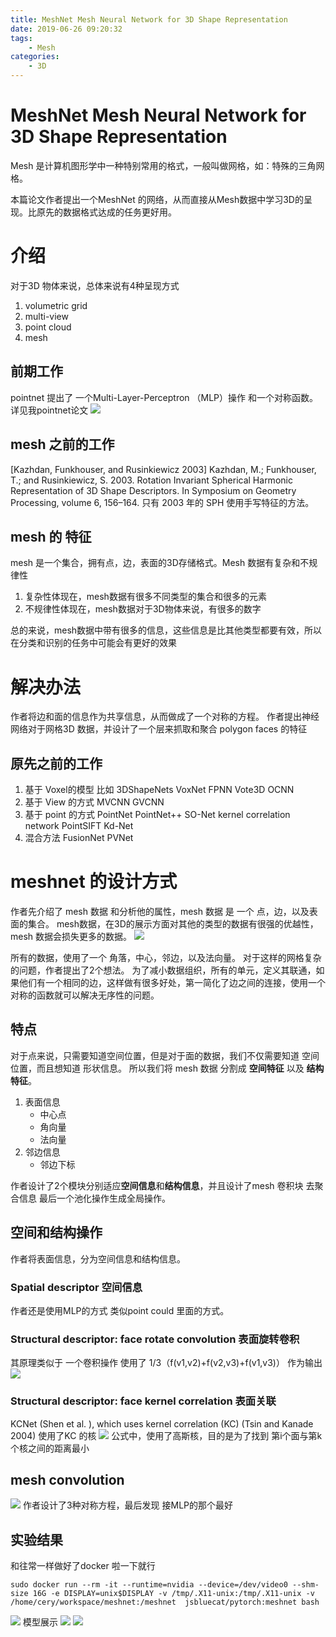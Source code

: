 ```yaml
---
title: MeshNet Mesh Neural Network for 3D Shape Representation
date: 2019-06-26 09:20:32
tags:
    - Mesh
categories: 
    - 3D
---
```



# MeshNet Mesh Neural Network for 3D Shape Representation

Mesh 是计算机图形学中一种特别常用的格式，一般叫做网格，如：特殊的三角网格。

本篇论文作者提出一个MeshNet 的网络，从而直接从Mesh数据中学习3D的呈现。比原先的数据格式达成的任务更好用。

# 介绍
对于3D 物体来说，总体来说有4种呈现方式
1. volumetric grid
2. multi-view
3. point cloud
4. mesh

## 前期工作
pointnet 提出了 一个Multi-Layer-Perceptron （MLP）操作 和一个对称函数。 详见我pointnet论文
![](/images/meshnet/1.png)

## mesh 之前的工作
[Kazhdan, Funkhouser, and Rusinkiewicz 2003] Kazhdan,
M.; Funkhouser, T.; and Rusinkiewicz, S. 2003. Rotation
Invariant Spherical Harmonic Representation of 3D Shape
Descriptors. In Symposium on Geometry Processing,
volume 6, 156–164.
只有 2003 年的 SPH 使用手写特征的方法。

## mesh 的 特征
mesh 是一个集合，拥有点，边，表面的3D存储格式。Mesh 数据有复杂和不规律性

1. 复杂性体现在，mesh数据有很多不同类型的集合和很多的元素
2. 不规律性体现在，mesh数据对于3D物体来说，有很多的数字

总的来说，mesh数据中带有很多的信息，这些信息是比其他类型都要有效，所以在分类和识别的任务中可能会有更好的效果

# 解决办法
作者将边和面的信息作为共享信息，从而做成了一个对称的方程。
作者提出神经网络对于网格3D 数据，并设计了一个层来抓取和聚合 polygon faces 的特征

##  原先之前的工作
1. 基于 Voxel的模型  比如  3DShapeNets VoxNet FPNN Vote3D OCNN 
2. 基于 View 的方式  MVCNN GVCNN 
3. 基于 point 的方式 PointNet PointNet++  SO-Net  kernel correlation
network PointSIFT Kd-Net
4. 混合方法  FusionNet PVNet

# meshnet 的设计方式 
作者先介绍了 mesh 数据 和分析他的属性，mesh 数据 是 一个 点，边，以及表面的集合。
mesh数据，在3D的展示方面对其他的类型的数据有很强的优越性， mesh 数据会损失更多的数据。
![](/images/meshnet/2.png)

所有的数据，使用了一个 角落，中心，邻边，以及法向量。
对于这样的网格复杂的问题，作者提出了2个想法。
为了减小数据组织，所有的单元，定义其联通，如果他们有一个相同的边，这样做有很多好处，第一简化了边之间的连接，使用一个对称的函数就可以解决无序性的问题。

##  特点
对于点来说，只需要知道空间位置，但是对于面的数据，我们不仅需要知道 空间位置，而且想知道 形状信息。 所以我们将 mesh 数据 分割成 **空间特征** 以及 **结构特征**。

1. 表面信息
   - 中心点
   - 角向量
   - 法向量
2. 邻边信息
   - 邻边下标

作者设计了2个模块分别适应**空间信息**和**结构信息**，并且设计了mesh 卷积块 去聚合信息
最后一个池化操作生成全局操作。

## 空间和结构操作
作者将表面信息，分为空间信息和结构信息。
### Spatial descriptor 空间信息
作者还是使用MLP的方式 类似point could 里面的方式。

### Structural descriptor: face rotate convolution 表面旋转卷积 
其原理类似于 一个卷积操作 
使用了 1/3（f(v1,v2)+f(v2,v3)+f(v1,v3)） 作为输出
![](/images/meshnet/3.png)

### Structural descriptor: face kernel correlation 表面关联

KCNet (Shen et al. ), which uses kernel correlation (KC) (Tsin and Kanade 2004) 
使用了KC 的核 
![](/images/meshnet/4.png)
公式中，使用了高斯核，目的是为了找到 第i个面与第k个核之间的距离最小

## mesh convolution
![](/images/meshnet/5.png)
作者设计了3种对称方程，最后发现 接MLP的那个最好

## 实验结果
和往常一样做好了docker 啦一下就行
``` shell
sudo docker run --rm -it --runtime=nvidia --device=/dev/video0 --shm-size 16G -e DISPLAY=unix$DISPLAY -v /tmp/.X11-unix:/tmp/.X11-unix -v /home/cery/workspace/meshnet:/meshnet  jsbluecat/pytorch:meshnet bash
```
![](/images/meshnet/6.png)
模型展示
![](/images/meshnet/7.png)
![](/images/meshnet/8.png)